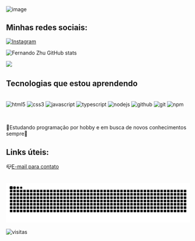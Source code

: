 <img align="center" alt="image" src="https://user-images.githubusercontent.com/96603684/168382259-7505efe1-10cb-4398-ae35-ee80d58325d1.png">

## Minhas redes sociais:
[![Instagram](https://img.shields.io/badge/Instagram-E4405F?style=for-the-badge&logo=instagram&logoColor=white)](https://instagram.com/bsd002)
<!--[![Telegram](https://img.shields.io/badge/Telegram-2CA5E0?style=for-the-badge&logo=telegram&logoColor=white)](https://t.me/FernandoSXZ) -->
<!--[![Twitter](https://img.shields.io/badge/Twitter-1DA1F2?style=for-the-badge&logo=twitter&logoColor=white)](https://twitter.com/FernandoZhu14) -->
<!--[![Stack Overflow](https://img.shields.io/badge/Stack_Overflow-FE7A16?style=for-the-badge&logo=stack-overflow&logoColor=white)](https://pt.stackoverflow.com/users/277380/kurumi30) -->

![Fernando Zhu GitHub stats](https://github-readme-stats-git-masterrstaa-rickstaa.vercel.app/api?username=Kurumi30&&show_icons=true&theme=dracula&include_all_commits=true&count_private=true)
<!--img src="https://github-readme-stats.vercel.app/api?username=Kurumi30&show_icons=true&theme=dracula&include_all_commits=true&count_private=true"/-->
<img src="https://github-readme-stats.vercel.app/api/top-langs/?username=Kurumi30&layout=compact&langs_count=9&theme=dracula"/>
<!--[Top Langs](https://github-readme-stats-git-masterrstaa-rickstaa.vercel.app/api/top-langs/?username=Kurumi30&hide=html&exclude_repo=python_vim&hide_border=true&theme=dracula)-->

## Tecnologias que estou aprendendo

<div style="display: inline_block"><br/>
    <img align="center" alt="html5" src="https://img.shields.io/badge/HTML5-E34F26?style=for-the-badge&logo=html5&logoColor=white">
    <img align="center" alt="css3" src="https://img.shields.io/badge/CSS3-2CA5E0?style=for-the-badge&logo=css3&logoColor=white">
    <img align="center" alt="javascript" src="https://img.shields.io/badge/JavaScript-F7DF1E?style=for-the-badge&logo=javascript&logoColor=black">
    <!--img align="center" alt="php" src="https://img.shields.io/badge/PHP-777BB4?style=for-the-badge&logo=php&logoColor=white"-->
    <img align="center" alt="typescript" src="https://img.shields.io/badge/TypeScript-007ACC?style=for-the-badge&logo=typescript&logoColor=white">
    <img align="center" alt="nodejs" src="https://img.shields.io/badge/Node.js-43853D?style=for-the-badge&logo=node.js&logoColor=white">
    <!--img align="center" alt="shell" src="https://img.shields.io/badge/Shell_Script-121011?style=for-the-badge&logo=gnu-bash&logoColor=white"-->
    <img align="center" alt="github" src="https://img.shields.io/badge/GitHub-100000?style=for-the-badge&logo=github&logoColor=white">
    <img align="center" alt="git" src="https://img.shields.io/badge/Git-E34F26?style=for-the-badge&logo=git&logoColor=white">
    <img align="center" alt="npm" src="https://img.shields.io/badge/NPM-%23000000.svg?style=for-the-badge&logo=npm&logoColor=white">
</div><br/>

##

🚀Estudando programação por hobby e em busca de novos conhecimentos sempre🧠

## Links úteis:
📪[E-mail para contato](mailto:fernandoshengxinzhu@gmail.com)


##
<img src="https://raw.githubusercontent.com/Kurumi30/Kurumi30/output/github-contribution-grid-snake.svg">
<!--[snake gif](https://github.com/Kurumi30/Kurumi30/blob/output/github-contribution-grid-snake.gif)-->
<br/>

![visitas](https://count.getloli.com/get/@:Kurumi30?theme=gelbooru)

<!--[visitas](https://profile-counter.glitch.me/Kurumi30/count.svg)-->
